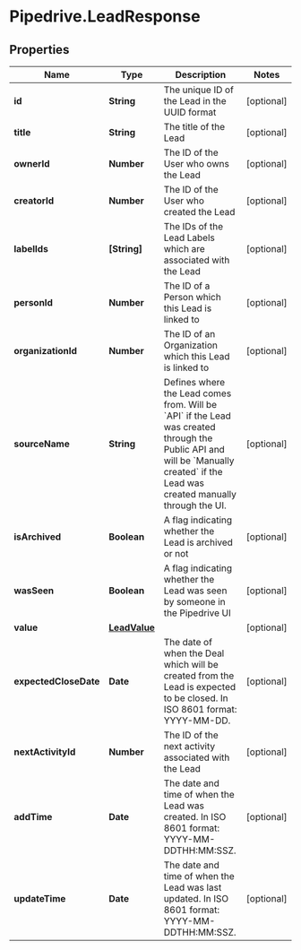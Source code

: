 # Pipedrive.LeadResponse

## Properties

Name | Type | Description | Notes
------------ | ------------- | ------------- | -------------
**id** | **String** | The unique ID of the Lead in the UUID format | [optional] 
**title** | **String** | The title of the Lead | [optional] 
**ownerId** | **Number** | The ID of the User who owns the Lead | [optional] 
**creatorId** | **Number** | The ID of the User who created the Lead | [optional] 
**labelIds** | **[String]** | The IDs of the Lead Labels which are associated with the Lead | [optional] 
**personId** | **Number** | The ID of a Person which this Lead is linked to | [optional] 
**organizationId** | **Number** | The ID of an Organization which this Lead is linked to | [optional] 
**sourceName** | **String** | Defines where the Lead comes from. Will be &#x60;API&#x60; if the Lead was created through the Public API and will be &#x60;Manually created&#x60; if the Lead was created manually through the UI.  | [optional] 
**isArchived** | **Boolean** | A flag indicating whether the Lead is archived or not | [optional] 
**wasSeen** | **Boolean** | A flag indicating whether the Lead was seen by someone in the Pipedrive UI | [optional] 
**value** | [**LeadValue**](LeadValue.md) |  | [optional] 
**expectedCloseDate** | **Date** | The date of when the Deal which will be created from the Lead is expected to be closed. In ISO 8601 format: YYYY-MM-DD. | [optional] 
**nextActivityId** | **Number** | The ID of the next activity associated with the Lead | [optional] 
**addTime** | **Date** | The date and time of when the Lead was created. In ISO 8601 format: YYYY-MM-DDTHH:MM:SSZ. | [optional] 
**updateTime** | **Date** | The date and time of when the Lead was last updated. In ISO 8601 format: YYYY-MM-DDTHH:MM:SSZ. | [optional] 


